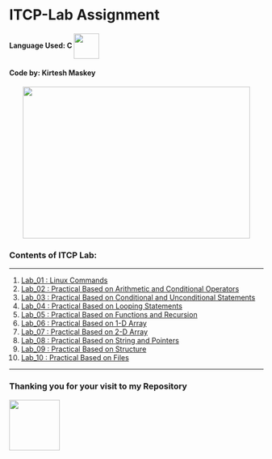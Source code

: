 # ITCP-Lab Assignment
#### Language Used: C <img align="center" height="50" width="50" src="https://user-images.githubusercontent.com/84732597/122640055-f41f9f00-d11a-11eb-87f4-3c3ebbbc4ab6.png">

#### Code by: Kirtesh Maskey
<p align="center">
  <img height="300" width="450" src="https://user-images.githubusercontent.com/84732597/122639161-dac82400-d115-11eb-9457-56f67835b3e9.jpeg">
  </p>


### Contents of ITCP Lab:
 <hr>
  
1. [Lab_01 : Linux Commands](https://github.com/kirteshmaskey/ITCP-Lab/blob/main/Lab_01.md)
2. [Lab_02 : Practical Based on Arithmetic and Conditional Operators](https://github.com/kirteshmaskey/ITCP-Lab/blob/main/Lab_02.c)
3. [Lab_03 : Practical Based on Conditional and Unconditional Statements](https://github.com/kirteshmaskey/ITCP-Lab/blob/main/Lab_03.c)
4. [Lab_04 : Practical Based on Looping Statements](https://github.com/kirteshmaskey/ITCP-Lab/blob/main/Lab_04.c)
5. [Lab_05 : Practical Based on Functions and Recursion](https://github.com/kirteshmaskey/ITCP-Lab/blob/main/Lab_05.c)
6. [Lab_06 : Practical Based on 1-D Array](https://github.com/kirteshmaskey/ITCP-Lab/blob/main/Lab_06.c)
7. [Lab_07 : Practical Based on 2-D Array](https://github.com/kirteshmaskey/ITCP-Lab/blob/main/Lab_07.c)
8. [Lab_08 : Practical Based on String and Pointers](https://github.com/kirteshmaskey/ITCP-Lab/blob/main/Lab_08.c)
9. [Lab_09 : Practical Based on Structure](https://github.com/kirteshmaskey/ITCP-Lab/blob/main/Lab_09.c)
10. [Lab_10 : Practical Based on Files](https://github.com/kirteshmaskey/ITCP-Lab/blob/main/Lab_10.c)

<hr>

### Thanking you for your visit to my Repository
<p>
  <img height="100" width"200" src="https://user-images.githubusercontent.com/84732597/122639733-2d570f80-d119-11eb-9556-171ac2c543e0.jpeg">
  </p>
